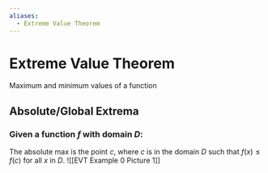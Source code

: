```yaml
---
aliases:
  - Extreme Value Theorem
---
```

# Extreme Value Theorem
Maximum and minimum values of a function

## Absolute/Global Extrema
### Given a function $f$ with domain $D$:
The absolute max is the point $c$, where $c$ is in the domain $D$ such that $f(x)\leq f(c)$ for all $x$ in $D$.
![[EVT Example 0 Picture 1]]
